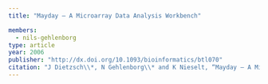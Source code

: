 ```yaml
---
title: "Mayday – A Microarray Data Analysis Workbench"

members:
  - nils-gehlenborg
type: article
year: 2006
publisher: "http://dx.doi.org/10.1093/bioinformatics/btl070"
citation: "J Dietzsch\\*, N Gehlenborg\\* and K Nieselt, “Mayday – A Microarray Data Analysis Workbench“, *Bioinformatics* **22**(8):1010-1012 (2006)."
---
```

